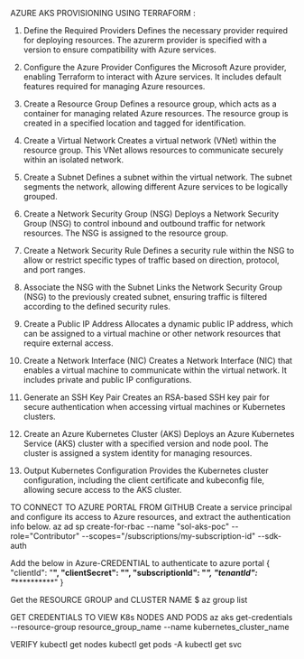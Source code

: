 AZURE AKS PROVISIONING USING TERRAFORM :

1. Define the Required Providers
Defines the necessary provider required for deploying resources. The azurerm provider is specified with a version to ensure compatibility with Azure services.

2. Configure the Azure Provider
Configures the Microsoft Azure provider, enabling Terraform to interact with Azure services. It includes default features required for managing Azure resources.

3. Create a Resource Group
Defines a resource group, which acts as a container for managing related Azure resources. The resource group is created in a specified location and tagged for identification.

4. Create a Virtual Network
Creates a virtual network (VNet) within the resource group. This VNet allows resources to communicate securely within an isolated network.

5. Create a Subnet
Defines a subnet within the virtual network. The subnet segments the network, allowing different Azure services to be logically grouped.

6. Create a Network Security Group (NSG)
Deploys a Network Security Group (NSG) to control inbound and outbound traffic for network resources. The NSG is assigned to the resource group.

7. Create a Network Security Rule
Defines a security rule within the NSG to allow or restrict specific types of traffic based on direction, protocol, and port ranges.

8. Associate the NSG with the Subnet
Links the Network Security Group (NSG) to the previously created subnet, ensuring traffic is filtered according to the defined security rules.

9. Create a Public IP Address
Allocates a dynamic public IP address, which can be assigned to a virtual machine or other network resources that require external access.

10. Create a Network Interface (NIC)
Creates a Network Interface (NIC) that enables a virtual machine to communicate within the virtual network. It includes private and public IP configurations.

11. Generate an SSH Key Pair
Creates an RSA-based SSH key pair for secure authentication when accessing virtual machines or Kubernetes clusters.

12. Create an Azure Kubernetes Cluster (AKS)
Deploys an Azure Kubernetes Service (AKS) cluster with a specified version and node pool. The cluster is assigned a system identity for managing resources.

13. Output Kubernetes Configuration
Provides the Kubernetes cluster configuration, including the client certificate and kubeconfig file, allowing secure access to the AKS cluster.


TO CONNECT TO AZURE PORTAL FROM GITHUB
Create a service principal and configure its access to Azure resources, and extract the authentication info below.
az ad sp create-for-rbac --name "sol-aks-poc" --role="Contributor" --scopes="/subscriptions/my-subscription-id" --sdk-auth

Add the below in Azure-CREDENTIAL to authenticate to azure portal
{
  "clientId": "******************************************",
  "clientSecret": "**************************************",
  "subscriptionId": "*************************************",
  "tenantId": "*******************************************"
}

Get the RESOURCE GROUP and CLUSTER NAME
$ az group list

GET CREDENTIALS TO VIEW K8s NODES AND PODS
az aks get-credentials --resource-group resource_group_name --name kubernetes_cluster_name

VERIFY
kubectl get nodes
kubectl get pods -A
kubectl get svc




